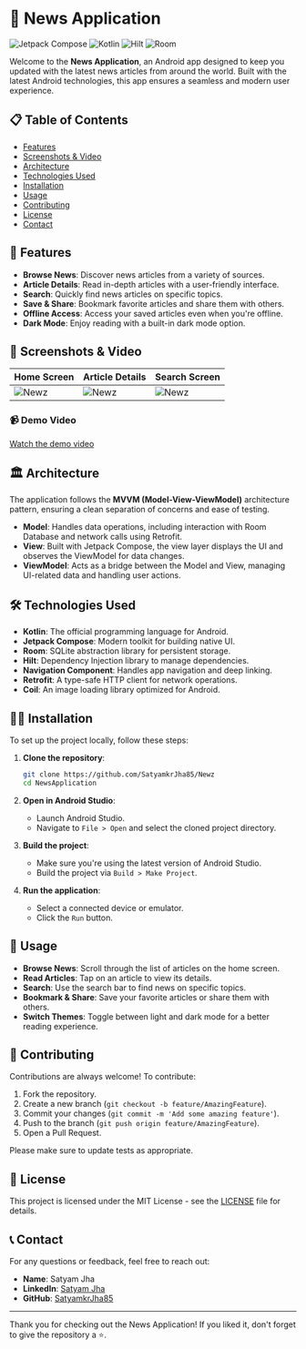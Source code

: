 # 📰 News Application

![Jetpack Compose](https://img.shields.io/badge/Jetpack%20Compose-Android-brightgreen)
![Kotlin](https://img.shields.io/badge/Kotlin-1.5.31-blue)
![Hilt](https://img.shields.io/badge/Hilt-DI-blueviolet)
![Room](https://img.shields.io/badge/Room-Database-yellowgreen)

Welcome to the **News Application**, an Android app designed to keep you updated with the latest news articles from around the world. Built with the latest Android technologies, this app ensures a seamless and modern user experience.

## 📋 Table of Contents
- [Features](#features)
- [Screenshots & Video](#screenshots--video)
- [Architecture](#architecture)
- [Technologies Used](#technologies-used)
- [Installation](#installation)
- [Usage](#usage)
- [Contributing](#contributing)
- [License](#license)
- [Contact](#contact)

## 🌟 Features
- **Browse News**: Discover news articles from a variety of sources.
- **Article Details**: Read in-depth articles with a user-friendly interface.
- **Search**: Quickly find news articles on specific topics.
- **Save & Share**: Bookmark favorite articles and share them with others.
- **Offline Access**: Access your saved articles even when you're offline.
- **Dark Mode**: Enjoy reading with a built-in dark mode option.

## 📸 Screenshots & Video

| Home Screen                         | Article Details                      | Search Screen                        |
|-------------------------------------|--------------------------------------|--------------------------------------|
| ![Newz](https://github.com/user-attachments/assets/ddc443ec-8565-42f9-8184-36a08e7f80df) | ![Newz](https://github.com/user-attachments/assets/ddc443ec-8565-42f9-8184-36a08e7f80df) | ![Newz](https://github.com/user-attachments/assets/ddc443ec-8565-42f9-8184-36a08e7f80df) |

### 📹 Demo Video
[Watch the demo video](https://github.com/user-attachments/assets/67c60d57-d6df-4db0-a741-4d9fec2d7e58)

## 🏛️ Architecture
The application follows the **MVVM (Model-View-ViewModel)** architecture pattern, ensuring a clean separation of concerns and ease of testing.

- **Model**: Handles data operations, including interaction with Room Database and network calls using Retrofit.
- **View**: Built with Jetpack Compose, the view layer displays the UI and observes the ViewModel for data changes.
- **ViewModel**: Acts as a bridge between the Model and View, managing UI-related data and handling user actions.


## 🛠️ Technologies Used
- **Kotlin**: The official programming language for Android.
- **Jetpack Compose**: Modern toolkit for building native UI.
- **Room**: SQLite abstraction library for persistent storage.
- **Hilt**: Dependency Injection library to manage dependencies.
- **Navigation Component**: Handles app navigation and deep linking.
- **Retrofit**: A type-safe HTTP client for network operations.
- **Coil**: An image loading library optimized for Android.

## 🧑‍💻 Installation
To set up the project locally, follow these steps:

1. **Clone the repository**:
    ```bash
    git clone https://github.com/SatyamkrJha85/Newz
    cd NewsApplication
    ```

2. **Open in Android Studio**:
    - Launch Android Studio.
    - Navigate to `File > Open` and select the cloned project directory.

3. **Build the project**:
    - Make sure you're using the latest version of Android Studio.
    - Build the project via `Build > Make Project`.

4. **Run the application**:
    - Select a connected device or emulator.
    - Click the `Run` button.

## 🚀 Usage
- **Browse News**: Scroll through the list of articles on the home screen.
- **Read Articles**: Tap on an article to view its details.
- **Search**: Use the search bar to find news on specific topics.
- **Bookmark & Share**: Save your favorite articles or share them with others.
- **Switch Themes**: Toggle between light and dark mode for a better reading experience.

## 🤝 Contributing
Contributions are always welcome! To contribute:

1. Fork the repository.
2. Create a new branch (`git checkout -b feature/AmazingFeature`).
3. Commit your changes (`git commit -m 'Add some amazing feature'`).
4. Push to the branch (`git push origin feature/AmazingFeature`).
5. Open a Pull Request.

Please make sure to update tests as appropriate.

## 📜 License
This project is licensed under the MIT License - see the [LICENSE](LICENSE) file for details.

## 📞 Contact
For any questions or feedback, feel free to reach out:

- **Name**: Satyam Jha
- **LinkedIn**: [Satyam Jha](https://www.linkedin.com/in/satyamkrjha/)
- **GitHub**: [SatyamkrJha85](https://github.com/SatyamkrJha85)

---

Thank you for checking out the News Application! If you liked it, don't forget to give the repository a ⭐.



